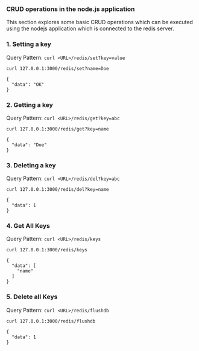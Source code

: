 <h3>CRUD operations in the node.js application</h3>
This section explores some basic CRUD operations which can be executed using the nodejs application which is connected to the redis server.

<h3>1. Setting a key</h3>
<p>Query Pattern: <code>curl <<a>URL>/redis/set?key=value</code></p>

```execute
curl 127.0.0.1:3000/redis/set?name=Doe
```
```output
{
  "data": "OK"
}
```

<h3>2. Getting a key</h3>
<p>Query Pattern: <code>curl <<a>URL>/redis/get?key=abc </code></p>

```execute
curl 127.0.0.1:3000/redis/get?key=name
```
```output
{
  "data": "Doe"
}
```

<h3>3. Deleting a key</h3>
<p>Query Pattern: <code>curl <<a>URL>/redis/del?key=abc</code></p>

```execute
curl 127.0.0.1:3000/redis/del?key=name
```
```output
{
  "data": 1
}
```

<h3>4. Get All Keys</h3>
<p>Query Pattern: <code>curl <<a>URL>/redis/keys</code></p>

```execute
curl 127.0.0.1:3000/redis/keys
```
```output
{
  "data": [
    "name"
  ]
}
```

<h3>5. Delete all Keys</h3>
<p>Query Pattern: <code>curl <<a>URL>/redis/flushdb</code></p>

```execute
curl 127.0.0.1:3000/redis/flushdb    
```
```output
{
  "data": 1
}
```
